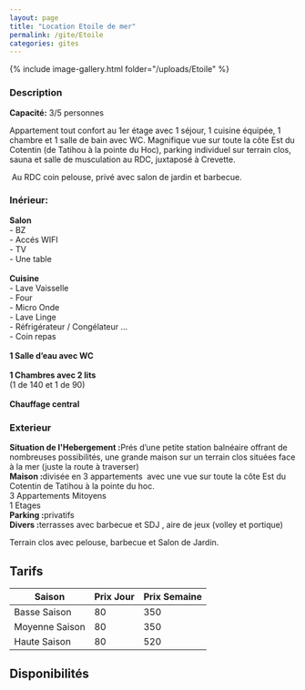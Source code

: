 ```yaml
---
layout: page
title: "Location Etoile de mer"
permalink: /gite/Etoile
categories: gites
---
```


{% include image-gallery.html folder="/uploads/Etoile" %}


### Description

<strong>Capacité:</strong>  3/5 personnes

<p>Appartement tout confort au 1er &eacute;tage avec 1 s&eacute;jour, 1 cuisine &eacute;quip&eacute;e, 1 chambre et 1 salle de bain avec WC. Magnifique vue sur toute la c&ocirc;te Est du Cotentin (de Tatihou &agrave; la pointe du Hoc), parking individuel sur terrain clos, sauna et salle de musculation au RDC, juxtapos&eacute; &agrave; Crevette.</p>
<p>&nbsp;Au RDC coin pelouse, priv&eacute; avec salon de jardin et barbecue.</p>

### Inérieur: 
<p><strong>Salon</strong><br />- BZ <br />- Acc&eacute;s WIFI <br />- TV<br />- Une table <br /><br /><strong>Cuisine</strong><br />- Lave Vaisselle<br />- Four<br />- Micro Onde<br />- Lave Linge<br />- R&eacute;frig&eacute;rateur / Cong&eacute;lateur &hellip;<br />- Coin repas<br /><br /><strong>1 Salle d&rsquo;eau avec WC</strong><span style="font-weight: 800;"><br /></span><br /><strong style="font-weight: bold;">1 Chambres avec 2 lits</strong> <br />(1 de 140 et 1 de 90) <br /><br /><strong>Chauffage central</strong></p>

### Exterieur
<p><strong>Situation de l'Hebergement :</strong>Pr&eacute;s d&rsquo;une petite station baln&eacute;aire offrant de nombreuses possibilit&eacute;s, une grande maison sur un terrain clos situ&eacute;es face &agrave; la mer (juste la route &agrave; traverser)<br /><strong>Maison :</strong>divis&eacute;e en 3 appartements&nbsp; avec une vue sur toute la c&ocirc;te Est du Cotentin de Tatihou &agrave; la pointe du hoc. <br />3 Appartements Mitoyens<br />1 Etages<br /><strong>Parking :</strong>privatifs<br /><strong>Divers :</strong>terrasses avec barbecue et SDJ&nbsp;, aire de jeux (volley et portique)</p>

<p>Terrain clos avec pelouse, barbecue et Salon de Jardin.</p>

## Tarifs

Saison | Prix Jour               | Prix Semaine
--------------------- | --------------------- | ---------------------
Basse Saison | 80 | 350  
Moyenne Saison | 80| 350
Haute Saison | 80 | 520

## Disponibilités
